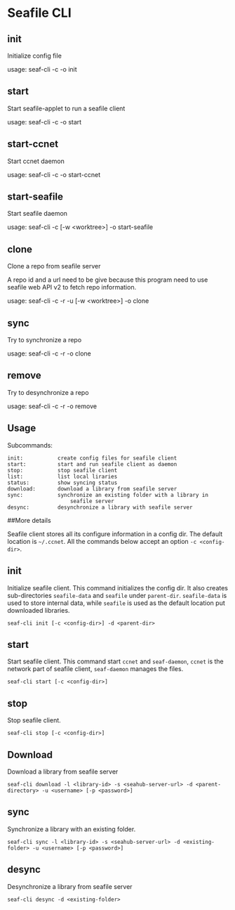 # Seafile CLI

## init

Initialize config file

usage: seaf-cli -c <config-dir> -o init

## start

Start seafile-applet to run a seafile client

usage: seaf-cli -c <config-dir> -o start

## start-ccnet

Start ccnet daemon

usage: seaf-cli -c <config-dir> -o start-ccnet

## start-seafile

Start seafile daemon

usage: seaf-cli -c <config-dir> \[-w \<worktree>] -o start-seafile

## clone

Clone a repo from seafile server

A repo id and a url need to be give because this program need to use seafile web
API v2 to fetch repo information.

usage: seaf-cli -c <config-dir> -r <repo-id> -u <url> \[-w \<worktree>] -o clone

## sync

Try to synchronize a repo

usage: seaf-cli -c <config-dir> -r <repo-id> -o clone

## remove

Try to desynchronize a repo

usage: seaf-cli -c <config-dir> -r <repo-id> -o remove

## Usage

Subcommands:

```
init:           create config files for seafile client
start:          start and run seafile client as daemon
stop:           stop seafile client
list:           list local liraries
status:         show syncing status
download:       download a library from seafile server
sync:           synchronize an existing folder with a library in
                    seafile server
desync:         desynchronize a library with seafile server

```

\##More details

Seafile client stores all its configure information in a config dir. The default location is `~/.ccnet`. All the commands below accept an option `-c <config-dir>`.

## init

Initialize seafile client. This command initializes the config dir. It also creates sub-directories `seafile-data` and `seafile` under `parent-dir`. `seafile-data` is used to store internal data, while `seafile` is used as the default location put downloaded libraries.

```
seaf-cli init [-c <config-dir>] -d <parent-dir>

```

## start

Start seafile client. This command start `ccnet` and `seaf-daemon`, `ccnet` is the network part of seafile client, `seaf-daemon` manages the files.

```
seaf-cli start [-c <config-dir>]

```

## stop

Stop seafile client.

```
seaf-cli stop [-c <config-dir>]

```

## Download

Download a library from seafile server

```
seaf-cli download -l <library-id> -s <seahub-server-url> -d <parent-directory> -u <username> [-p <password>]

```

## sync

Synchronize a library with an existing folder.

```
seaf-cli sync -l <library-id> -s <seahub-server-url> -d <existing-folder> -u <username> [-p <password>]

```

## desync

Desynchronize a library from seafile server

```
seaf-cli desync -d <existing-folder>

```
